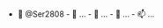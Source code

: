 - 👋 @Ser2808    - 👀 ...    - 🌱 ...    - 💞️ ...    - 📫 ...

<!---
Ser2808/Ser2808 is a ✨ special ✨ repository because its `README.md` (this file) appears on your GitHub profile.
You can click the Preview link to take a look at your changes.
--->
